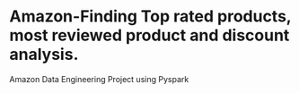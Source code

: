 # Amazon-Finding Top rated products, most reviewed product and discount analysis.
Amazon Data Engineering Project using Pyspark
